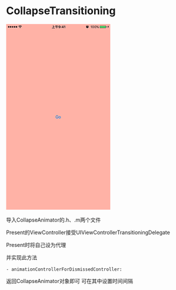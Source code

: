 # CollapseTransitioning

![Demo.gif](./Demo.gif)

导入CollapseAnimator的.h、.m两个文件

Present的ViewController接受UIViewControllerTransitioningDelegate

Present时将自己设为代理

并实现此方法
```
- animationControllerForDismissedController:
```
返回CollapseAnimator对象即可
可在其中设置时间间隔